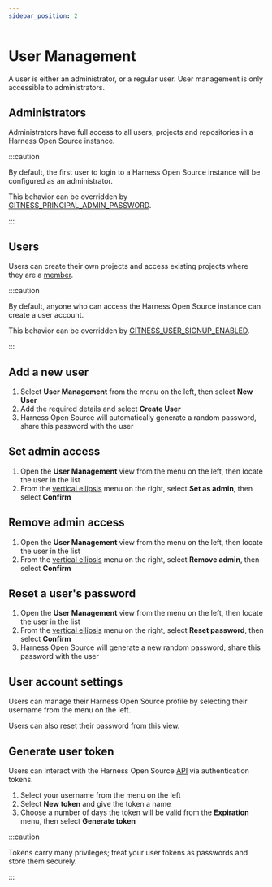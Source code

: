 ```yaml
---
sidebar_position: 2
---
```


# User Management

A user is either an administrator, or a regular user. User management is only accessible to administrators.

## Administrators

Administrators have full access to all users, projects and repositories in a Harness Open Source instance.

:::caution

By default, the first user to login to a Harness Open Source instance will be configured as an administrator.

This behavior can be overridden by [GITNESS_PRINCIPAL_ADMIN_PASSWORD](../installation/settings#gitness_principal_admin_password).

:::

## Users

Users can create their own projects and access existing projects where they are a [member](./project-management.md).

:::caution

By default, anyone who can access the Harness Open Source instance can create a user account.

This behavior can be overridden by [GITNESS_USER_SIGNUP_ENABLED](../installation/settings#gitness_user_signup_enabled).

:::

## Add a new user

1. Select __User Management__ from the menu on the left, then select __New User__
2. Add the required details and select __Create User__
3. Harness Open Source will automatically generate a random password, share this password with the user

## Set admin access

1. Open the __User Management__ view from the menu on the left, then locate the user in the list
2. From the [vertical ellipsis](https://en.wikipedia.org/wiki/Ellipsis) menu on the right, select __Set as admin__, then select __Confirm__

## Remove admin access

1. Open the __User Management__ view from the menu on the left, then locate the user in the list
2. From the [vertical ellipsis](https://en.wikipedia.org/wiki/Ellipsis) menu on the right, select __Remove admin__, then select __Confirm__

## Reset a user's password

1. Open the __User Management__ view from the menu on the left, then locate the user in the list
2. From the [vertical ellipsis](https://en.wikipedia.org/wiki/Ellipsis) menu on the right, select __Reset password__, then select __Confirm__
3. Harness Open Source will generate a new random password, share this password with the user

## User account settings

Users can manage their Harness Open Source profile by selecting their username from the menu on the left.

Users can also reset their password from this view.

## Generate user token

Users can interact with the Harness Open Source [API](../reference/api/overview) via authentication tokens.

1. Select your username from the menu on the left
2. Select __New token__ and give the token a name
3. Choose a number of days the token will be valid from the __Expiration__ menu, then select __Generate token__

:::caution

Tokens carry many privileges; treat your user tokens as passwords and store them securely.

:::
